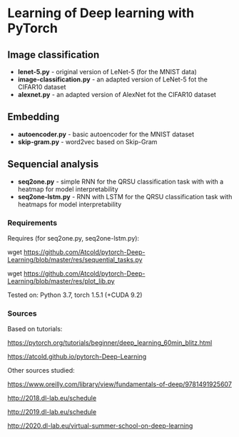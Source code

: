 # Learning of Deep learning with PyTorch

## Image classification

- **lenet-5.py** - original version of LeNet-5 (for the MNIST data)
- **image-classification.py** - an adapted version of LeNet-5 fot the CIFAR10 dataset
- **alexnet.py** - an adapted version of AlexNet fot the CIFAR10 dataset

## Embedding

- **autoencoder.py** - basic autoencoder for the MNIST dataset
- **skip-gram.py** - word2vec based on Skip-Gram

## Sequencial analysis

- **seq2one.py** - simple RNN for the QRSU classification task with with a heatmap for model interpretability
- **seq2one-lstm.py** - RNN with LSTM for the QRSU classification task with heatmaps for model interpretability

### Requirements

Requires (for seq2one.py, seq2one-lstm.py):

wget https://github.com/Atcold/pytorch-Deep-Learning/blob/master/res/sequential_tasks.py

wget https://github.com/Atcold/pytorch-Deep-Learning/blob/master/res/plot_lib.py

Tested on: Python 3.7, torch 1.5.1 (+CUDA 9.2)

### Sources

Based on tutorials:

https://pytorch.org/tutorials/beginner/deep_learning_60min_blitz.html

https://atcold.github.io/pytorch-Deep-Learning

Other sources studied:

https://www.oreilly.com/library/view/fundamentals-of-deep/9781491925607

http://2018.dl-lab.eu/schedule

http://2019.dl-lab.eu/schedule

http://2020.dl-lab.eu/virtual-summer-school-on-deep-learning

